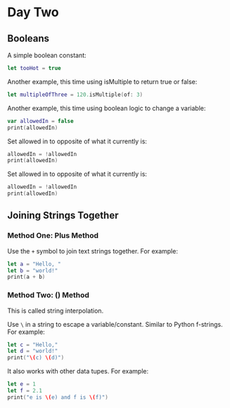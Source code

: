 # Day Two

## Booleans

A simple boolean constant:

``` swift
let tooHot = true
```

Another example, this time using isMultiple to return true or false:

``` swift
let multipleOfThree = 120.isMultiple(of: 3)
```

Another example, this time using boolean logic to change a variable:

``` swift
var allowedIn = false
print(allowedIn)
```

Set allowed in to opposite of what it currently is:

``` swift
allowedIn = !allowedIn
print(allowedIn)
```

Set allowed in to opposite of what it currently is:

``` swift
allowedIn = !allowedIn
print(allowedIn)
```

## Joining Strings Together

### Method One: Plus Method

Use the `+` symbol to join text strings together. For example:

``` swift
let a = "Hello, "
let b = "world!"
print(a + b)
```

### Method Two: \() Method

This is called string interpolation.

Use `\` in a string to escape a variable/constant. Similar to Python f-strings. For example:

``` swift
let c = "Hello,"
let d = "world!"
print("\(c) \(d)")
```

It also works with other data tupes. For example:

``` swift
let e = 1
let f = 2.1
print("e is \(e) and f is \(f)")
```
